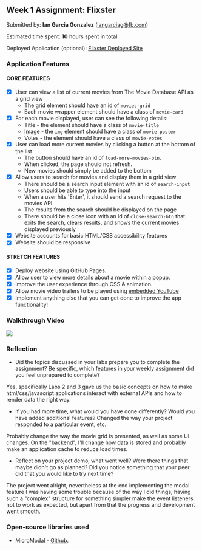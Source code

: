 ## Week 1 Assignment: Flixster

Submitted by: **Ian Garcia Gonzalez** (iangarciag@fb.com)

Estimated time spent: **10** hours spent in total

Deployed Application (optional): [Flixster Deployed Site](https://iangarciag29.github.io/flixster/)

### Application Features

#### CORE FEATURES

- [X] User can view a list of current movies from The Movie Database API as a grid view
    - The grid element should have an id of `movies-grid`
    - Each movie wrapper element should have a class of `movie-card`
- [X] For each movie displayed, user can see the following details:
    - Title - the element should have a class of `movie-title`
    - Image - the `img` element should have a class of `movie-poster`
    - Votes - the element should have a class of `movie-votes`
- [X] User can load more current movies by clicking a button at the bottom of the list
    - The button should have an id of `load-more-movies-btn`.
    - When clicked, the page should not refresh.
    - New movies should simply be added to the bottom
- [X] Allow users to search for movies and display them in a grid view
    - There should be a search input element with an id of `search-input`
    - Users should be able to type into the input
    - When a user hits 'Enter', it should send a search request to the movies API
    - The results from the search should be displayed on the page
    - There should be a close icon with an id of `close-search-btn` that exits the search, clears results, and shows the
      current movies displayed previously
- [X] Website accounts for basic HTML/CSS accessibility features
- [X] Website should be responsive

#### STRETCH FEATURES

- [X] Deploy website using GitHub Pages.
- [X] Allow user to view more details about a movie within a popup.
- [X] Improve the user experience through CSS & animation.
- [X] Allow movie video trailers to be played
  using [embedded YouTube](https://support.google.com/youtube/answer/171780?hl=en)
- [X] Implement anything else that you can get done to improve the app functionality!

### Walkthrough Video

![](https://media.giphy.com/media/49PSvJ0KRbyz7jlwXY/giphy.gif)

### Reflection

* Did the topics discussed in your labs prepare you to complete the assignment? Be specific, which features in your
  weekly assignment did you feel unprepared to complete?

Yes, specifically Labs 2 and 3 gave us the basic concepts on how to make html/css/javascript applications interact with
external APIs and how to render data the right way.

* If you had more time, what would you have done differently? Would you have added additional features? Changed the way
  your project responded to a particular event, etc.

Probably change the way the movie grid is presented, as well as some UI changes. On the "backend", I'll change how data
is stored and probably make an application cache to reduce load times.

* Reflect on your project demo, what went well? Were there things that maybe didn't go as planned? Did you notice
  something that your peer did that you would like to try next time?

The project went alright, nevertheless at the end implementing the modal feature I was having some trouble because of
the way I did things, having such a "complex" structure for something simpler make the event listeners not to work as
expected, but apart from that the progress and development went smooth.

### Open-source libraries used

- MicroModal - [Github](https://github.com/Ghosh/micromodal).
